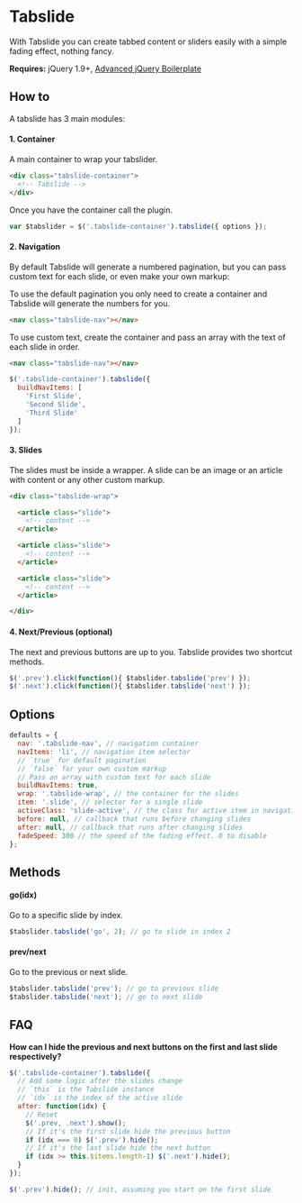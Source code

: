 Tabslide
===============

With Tabslide you can create tabbed content or sliders easily with a simple fading effect, nothing fancy.

**Requires:** jQuery 1.9+, [Advanced jQuery Boilerplate](https://github.com/elclanrs/advanced-jquery-boilerplate)

## How to

A tabslide has 3 main modules:

#### 1. Container

A main container to wrap your tabslider.

```html
<div class="tabslide-container">
  <!-- Tabslide -->
</div>
```
Once you have the container call the plugin.

```javascript
var $tabslider = $('.tabslide-container').tabslide({ options });
```

#### 2. Navigation

By default Tabslide will generate a numbered pagination, but you can pass custom text for each slide, or even make your own markup:

To use the default pagination you only need to create a container and Tabslide will generate the numbers for you.
```html
<nav class="tabslide-nav"></nav>
```

To use custom text, create the container and pass an array with the text of each slide in order.
```html
<nav class="tabslide-nav"></nav>
```
```javascript
$('.tabslide-container').tabslide({
  buildNavItems: [
    'First Slide',
    'Second Slide',
    'Third Slide'
  ]
});
```

#### 3. Slides

The slides must be inside a wrapper. A slide can be an image or an article with content or any other custom markup.

```html
<div class="tabslide-wrap">

  <article class="slide">
    <!-- content -->
  </article>

  <article class="slide">
    <!-- content -->
  </article>

  <article class="slide">
    <!-- content -->
  </article>

</div>
```

#### 4. Next/Previous (optional)

The next and previous buttons are up to you. Tabslide provides two shortcut methods.

```javascript
$('.prev').click(function(){ $tabslider.tabslide('prev') });
$('.next').click(function(){ $tabslider.tabslide('next') });
```

## Options

```javascript
defaults = {
  nav: '.tabslide-nav', // navigation container
  navItems: 'li', // navigation item selector
  // `true` for default pagination
  // `false` for your own custom markup
  // Pass an array with custom text for each slide
  buildNavItems: true,
  wrap: '.tabslide-wrap', // the container for the slides
  item: '.slide', // selector for a single slide
  activeClass: 'slide-active', // the class for active item in navigation
  before: null, // callback that runs before changing slides
  after: null, // callback that runs after changing slides
  fadeSpeed: 300 // the speed of the fading effect. 0 to disable
};
```

## Methods

#### go(idx)

Go to a specific slide by index.

```javascript
$tabslider.tabslide('go', 2); // go to slide in index 2
```

#### prev/next

Go to the previous or next slide.

```javascript
$tabslider.tabslide('prev'); // go to previous slide
$tabslider.tabslide('next'); // go to next slide
```

## FAQ

**How can I hide the previous and next buttons on the first and last slide respectively?**  

```javascript
$('.tabslide-container').tabslide({
  // Add some logic after the slides change
  // `this` is the Tabslide instance
  // `idx` is the index of the active slide
  after: function(idx) {
    // Reset
    $('.prev, .next').show();
    // If it's the first slide hide the previous button
    if (idx === 0) $('.prev').hide();
    // If it's the last slide hide the next button
    if (idx >= this.$items.length-1) $('.next').hide();
  }
});

$('.prev').hide(); // init, assuming you start on the first slide
```
